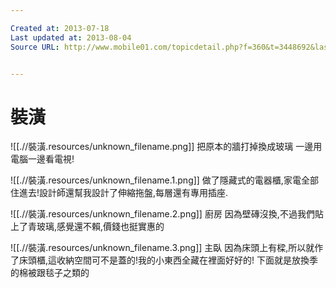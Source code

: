 ```yaml
---

Created at: 2013-07-18
Last updated at: 2013-08-04
Source URL: http://www.mobile01.com/topicdetail.php?f=360&t=3448692&last=45045318


---
```


# 裝潢


![[.//裝潢.resources/unknown_filename.png]]
把原本的牆打掉換成玻璃 一邊用電腦一邊看電視!

![[.//裝潢.resources/unknown_filename.1.png]]
做了隱藏式的電器櫃,家電全部住進去!設計師還幫我設計了伸縮拖盤,每層還有專用插座.

![[.//裝潢.resources/unknown_filename.2.png]]
廚房 因為壁磚沒換,不過我們貼上了青玻璃,感覺還不賴,價錢也挺實惠的

![[.//裝潢.resources/unknown_filename.3.png]]
主臥 因為床頭上有樑,所以就作了床頭櫃,這收納空間可不是蓋的!我的小東西全藏在裡面好好的!
下面就是放換季的棉被跟毯子之類的

